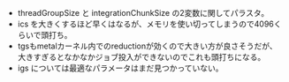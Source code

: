 - threadGroupSize と integrationChunkSize の2変数に関してパラスタ。
- ics を大きくするほど早くはなるが、メモリを使い切ってしまうので4096くらいで頭打ち。
- tgsもmetalカーネル内でのreductionが効くので大きい方が良さそうだが、大きすぎるとなかなかジョブ投入ができないのでこれも頭打ちになる。
- igs については最適なパラメータはまだ見つかっていない。
